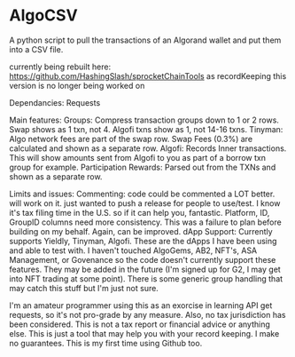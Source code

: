 # AlgoCSV
A python script to pull the transactions of an Algorand wallet and put them into a CSV file.

currently being rebuilt here:  https://github.com/HashingSlash/sprocketChainTools as recordKeeping
this version is no longer being worked on


Dependancies: Requests

Main features:
Groups: Compress transaction groups down to 1 or 2 rows. Swap shows as 1 txn, not 4. Algofi txns show as 1, not 14-16 txns.
Tinyman: Algo network fees are part of the swap row. Swap Fees (0.3%) are calculated and shown as a separate row.
Algofi: Records Inner transactions. This will show amounts sent from Algofi to you as part of a borrow txn group for example.
Participation Rewards: Parsed out from the TXNs and shown as a separate row.


Limits and issues:
Commenting: code could be commented a LOT better. will work on it. just wanted to push a release for people to use/test. I know it's tax filing time in the U.S. so if it can help you, fantastic.
Platform, ID, GroupID columns need more consistency. This was a failure to plan before building on my behalf. Again, can be improved.
dApp Support: Currently supports Yieldly, Tinyman, Algofi. These are the dApps I have been using and able to test with. I haven't touched AlgoGems, AB2, NFT's, ASA Management, or Govenance so the code doesn't currently support these features. They may be added in the future (I'm signed up for G2, I may get into NFT trading at some point). There is some generic group handling that may catch this stuff but I'm just not sure.


I'm an amateur programmer using this as an exorcise in learning API get requests, so it's not pro-grade by any measure. Also, no tax jurisdiction has been considered. This is not a tax report or financial advice or anything else. This is just a tool that may help you with your record keeping. I make no guarantees. This is my first time using Github too.




